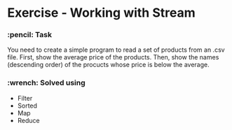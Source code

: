 <h1> Exercise - Working with Stream </h1>                              

<h3> :pencil: Task </h3>
<p>You need to create a simple program to read a set of products from an .csv file. First, show the average price of the products. Then, show the names 
(descending order) of the procucts whose price is below the average.</p>

<h3> :wrench: Solved using  </h3>
<ul>
  <li>Filter</li>
  <li>Sorted</li>
  <li>Map</li>
  <li>Reduce</li>
</ul>
